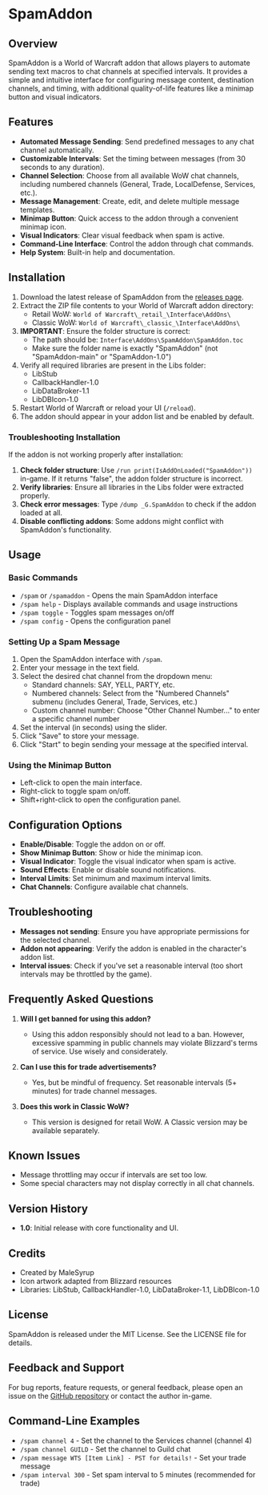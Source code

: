 # SpamAddon

## Overview

SpamAddon is a World of Warcraft addon that allows players to automate sending text macros to chat channels at specified intervals. It provides a simple and intuitive interface for configuring message content, destination channels, and timing, with additional quality-of-life features like a minimap button and visual indicators.

## Features

- **Automated Message Sending**: Send predefined messages to any chat channel automatically.
- **Customizable Intervals**: Set the timing between messages (from 30 seconds to any duration).
- **Channel Selection**: Choose from all available WoW chat channels, including numbered channels (General, Trade, LocalDefense, Services, etc.).
- **Message Management**: Create, edit, and delete multiple message templates.
- **Minimap Button**: Quick access to the addon through a convenient minimap icon.
- **Visual Indicators**: Clear visual feedback when spam is active.
- **Command-Line Interface**: Control the addon through chat commands.
- **Help System**: Built-in help and documentation.

## Installation

1. Download the latest release of SpamAddon from the [releases page](https://github.com/MaleSyrup/SpamAddon/releases).
2. Extract the ZIP file contents to your World of Warcraft addon directory:
   - Retail WoW: `World of Warcraft\_retail_\Interface\AddOns\`
   - Classic WoW: `World of Warcraft\_classic_\Interface\AddOns\`
3. **IMPORTANT**: Ensure the folder structure is correct:
   - The path should be: `Interface\AddOns\SpamAddon\SpamAddon.toc`
   - Make sure the folder name is exactly "SpamAddon" (not "SpamAddon-main" or "SpamAddon-1.0")
4. Verify all required libraries are present in the Libs folder:
   - LibStub
   - CallbackHandler-1.0
   - LibDataBroker-1.1
   - LibDBIcon-1.0
5. Restart World of Warcraft or reload your UI (`/reload`).
6. The addon should appear in your addon list and be enabled by default.

### Troubleshooting Installation

If the addon is not working properly after installation:

1. **Check folder structure**: Use `/run print(IsAddOnLoaded("SpamAddon"))` in-game. If it returns "false", the addon folder structure is incorrect.
2. **Verify libraries**: Ensure all libraries in the Libs folder were extracted properly.
3. **Check error messages**: Type `/dump _G.SpamAddon` to check if the addon loaded at all.
4. **Disable conflicting addons**: Some addons might conflict with SpamAddon's functionality.

## Usage

### Basic Commands

- `/spam` or `/spamaddon` - Opens the main SpamAddon interface
- `/spam help` - Displays available commands and usage instructions
- `/spam toggle` - Toggles spam messages on/off
- `/spam config` - Opens the configuration panel

### Setting Up a Spam Message

1. Open the SpamAddon interface with `/spam`.
2. Enter your message in the text field.
3. Select the desired chat channel from the dropdown menu:
   - Standard channels: SAY, YELL, PARTY, etc.
   - Numbered channels: Select from the "Numbered Channels" submenu (includes General, Trade, Services, etc.)
   - Custom channel number: Choose "Other Channel Number..." to enter a specific channel number
4. Set the interval (in seconds) using the slider.
5. Click "Save" to store your message.
6. Click "Start" to begin sending your message at the specified interval.

### Using the Minimap Button

- Left-click to open the main interface.
- Right-click to toggle spam on/off.
- Shift+right-click to open the configuration panel.

## Configuration Options

- **Enable/Disable**: Toggle the addon on or off.
- **Show Minimap Button**: Show or hide the minimap icon.
- **Visual Indicator**: Toggle the visual indicator when spam is active.
- **Sound Effects**: Enable or disable sound notifications.
- **Interval Limits**: Set minimum and maximum interval limits.
- **Chat Channels**: Configure available chat channels.

## Troubleshooting

- **Messages not sending**: Ensure you have appropriate permissions for the selected channel.
- **Addon not appearing**: Verify the addon is enabled in the character's addon list.
- **Interval issues**: Check if you've set a reasonable interval (too short intervals may be throttled by the game).

## Frequently Asked Questions

1. **Will I get banned for using this addon?**

   - Using this addon responsibly should not lead to a ban. However, excessive spamming in public channels may violate Blizzard's terms of service. Use wisely and considerately.

2. **Can I use this for trade advertisements?**

   - Yes, but be mindful of frequency. Set reasonable intervals (5+ minutes) for trade channel messages.

3. **Does this work in Classic WoW?**
   - This version is designed for retail WoW. A Classic version may be available separately.

## Known Issues

- Message throttling may occur if intervals are set too low.
- Some special characters may not display correctly in all chat channels.

## Version History

- **1.0**: Initial release with core functionality and UI.

## Credits

- Created by MaleSyrup
- Icon artwork adapted from Blizzard resources
- Libraries: LibStub, CallbackHandler-1.0, LibDataBroker-1.1, LibDBIcon-1.0

## License

SpamAddon is released under the MIT License. See the LICENSE file for details.

## Feedback and Support

For bug reports, feature requests, or general feedback, please open an issue on the [GitHub repository](https://github.com/MaleSyrup/SpamAddon) or contact the author in-game.

## Command-Line Examples

- `/spam channel 4` - Set the channel to the Services channel (channel 4)
- `/spam channel GUILD` - Set the channel to Guild chat
- `/spam message WTS [Item Link] - PST for details!` - Set your trade message
- `/spam interval 300` - Set spam interval to 5 minutes (recommended for trade)
